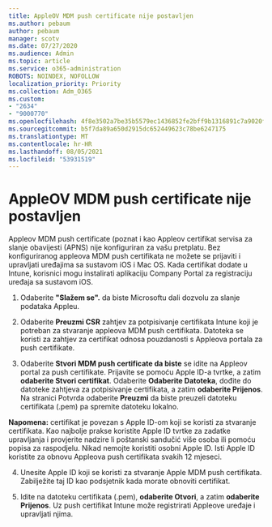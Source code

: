 ```yaml
---
title: AppleOV MDM push certificate nije postavljen
ms.author: pebaum
author: pebaum
manager: scotv
ms.date: 07/27/2020
ms.audience: Admin
ms.topic: article
ms.service: o365-administration
ROBOTS: NOINDEX, NOFOLLOW
localization_priority: Priority
ms.collection: Adm_O365
ms.custom:
- "2634"
- "9000770"
ms.openlocfilehash: 4f8e3502a7be35b5579ec1436852fe2bff9b1316891c7a9020f6f5f4767b3d88
ms.sourcegitcommit: b5f7da89a650d2915dc652449623c78be6247175
ms.translationtype: MT
ms.contentlocale: hr-HR
ms.lasthandoff: 08/05/2021
ms.locfileid: "53931519"
---
```

# <a name="apple-mdm-push-certificate-has-not-been-set-up"></a>AppleOV MDM push certificate nije postavljen

Appleov MDM push certificate (poznat i kao Appleov certifikat servisa za slanje obavijesti (APNS) nije konfiguriran za vašu pretplatu. Bez konfiguriranog appleova MDM push certifikata ne možete se prijaviti i upravljati uređajima sa sustavom iOS i Mac OS. Kada certifikat dodate u Intune, korisnici mogu instalirati aplikaciju Company Portal za registraciju uređaja sa sustavom iOS.

1. Odaberite **"Slažem se".** da biste Microsoftu dali dozvolu za slanje podataka Appleu.

2. Odaberite **Preuzmi CSR** zahtjev za potpisivanje certifikata Intune koji je potreban za stvaranje appleova MDM push certifikata. Datoteka se koristi za zahtjev za certifikat odnosa pouzdanosti s Appleova portala za push certifikate.

3. Odaberite **Stvori MDM push certificate da biste** se idite na Appleov portal za push certifikate. Prijavite se pomoću Apple ID-a tvrtke, a zatim **odaberite Stvori certifikat**. Odaberite **Odaberite Datoteka**, dođite do datoteke zahtjeva za potpisivanje certifikata, a zatim **odaberite Prijenos**. Na stranici Potvrda odaberite **Preuzmi** da biste preuzeli datoteku certifikata (.pem) pa spremite datoteku lokalno.
 
**Napomena:** certifikat je povezan s Apple ID-om koji se koristi za stvaranje certifikata. Kao najbolje prakse koristite Apple ID tvrtke za zadatke upravljanja i provjerite nadzire li poštanski sandučić više osoba ili pomoću popisa za raspodjelu. Nikad nemojte koristiti osobni Apple ID. Isti Apple ID koristite za obnovu Appleova push certifikata svakih 12 mjeseci.
 
4. Unesite Apple ID koji se koristi za stvaranje Apple MDM push certifikata. Zabilježite taj ID kao podsjetnik kada morate obnoviti certifikat.

5. Idite na datoteku certifikata (.pem), **odaberite Otvori**, a zatim **odaberite Prijenos**. Uz push certifikat Intune može registrirati Appleove uređaje i upravljati njima.